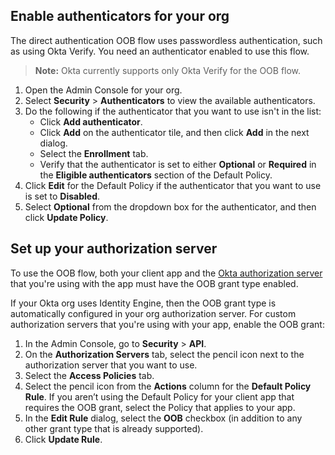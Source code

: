 ## Enable authenticators for your org

The direct authentication OOB flow uses passwordless authentication, such as using Okta Verify. You need an authenticator enabled to use this flow. <!--add signing in with email or SMS after the entire feature is rolled out and not limited to Okta Verify -->

> **Note:** Okta currently supports only Okta Verify for the OOB flow. <!-- Update this after the entire feature is rolled out and not limited to Okta Verify -->

1. Open the Admin Console for your org.
1. Select **Security** > **Authenticators** to view the available authenticators.
1. Do the following if the authenticator that you want to use isn't in the list:
    * Click **Add authenticator**.
    * Click **Add** on the authenticator tile, and then click **Add** in the next dialog.
    * Select the **Enrollment** tab.
    * Verify that the authenticator is set to either **Optional** or **Required** in the **Eligible authenticators** section of the Default Policy.
1. Click **Edit** for the Default Policy if the authenticator that you want to use is set to **Disabled**.
1. Select **Optional** from the dropdown box for the authenticator, and then click **Update Policy**.

## Set up your authorization server

To use the OOB flow, both your client app and the [Okta authorization server](/docs/concepts/auth-servers/) that you're using with the app must have the OOB grant type enabled.

If your Okta org uses Identity Engine, then the OOB grant type is automatically configured in your org authorization server. For custom authorization servers that you're using with your app, enable the OOB grant:

1. In the Admin Console, go to **Security** > **API**.
2. On the **Authorization Servers** tab, select the pencil icon next to the authorization server that you want to use.
3. Select the **Access Policies** tab.
4. Select the pencil icon from the **Actions** column for the **Default Policy Rule**.
    If you aren’t using the Default Policy for your client app that requires the OOB grant, select the Policy that applies to your app.
5. In the **Edit Rule** dialog, select the **OOB** checkbox (in addition to any other grant type that is already supported).
6. Click **Update Rule**.
